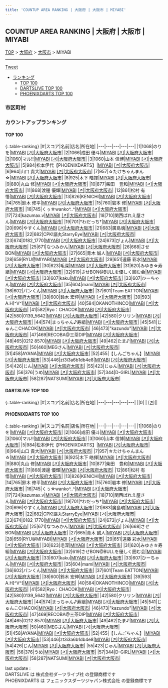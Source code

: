 ```yaml
---
title: 'COUNTUP AREA RANKING | 大阪府 | 大阪市 | MIYABI'
---
```

## COUNTUP AREA RANKING | 大阪府 | 大阪市 | MIYABI

[TOP](/darts/rank/) > [大阪府](/darts/rank/大阪府/) > [大阪市](/darts/rank/大阪府/大阪市/) > MIYABI

___

<a href="https://twitter.com/share?ref_src=twsrc%5Etfw" data-text="COUNTUP AREA RANKING | 大阪府大阪市MIYABI" class="twitter-share-button" data-hashtags="DARTSLIVE,PHOENIXDARTS,darts,ダーツ" data-show-count="false">Tweet</a>

* [ランキング](#カウントアップランキング)
    * [TOP 100](#top-100)
    * [DARTSLIVE TOP 100](#dartslive-top-100)
    * [PHOENIXDARTS TOP 100](#phoenixdarts-top-100)

### 市区町村

<ul>

</ul>

### カウントアップランキング

#### TOP 100



{:.table-ranking}
|#|スコア|名前|店名|所在地|
|---|---|---|---|---|
|1|1068|<span class="rank-name-pd">のりを</span>|<a href="/darts/rank/shops/6511.html">MIYABI</a> <a href="https://vs.phoenixdarts.com/jp/shop/shopDetailInfo/s_6511?s_seq=6511">[↗]</a>|<a href="/darts/rank/大阪府/大阪市">大阪府大阪市</a>|
|2|1066|<span class="rank-name-pd">成田 優斗</span>|<a href="/darts/rank/shops/6511.html">MIYABI</a> <a href="https://vs.phoenixdarts.com/jp/shop/shopDetailInfo/s_6511?s_seq=6511">[↗]</a>|<a href="/darts/rank/大阪府/大阪市">大阪府大阪市</a>|
|3|1060|<span class="rank-name-pd">マル!!</span>|<a href="/darts/rank/shops/6511.html">MIYABI</a> <a href="https://vs.phoenixdarts.com/jp/shop/shopDetailInfo/s_6511?s_seq=6511">[↗]</a>|<a href="/darts/rank/大阪府/大阪市">大阪府大阪市</a>|
|3|1060|<span class="rank-name-pd">山本 信博</span>|<a href="/darts/rank/shops/6511.html">MIYABI</a> <a href="https://vs.phoenixdarts.com/jp/shop/shopDetailInfo/s_6511?s_seq=6511">[↗]</a>|<a href="/darts/rank/大阪府/大阪市">大阪府大阪市</a>|
|5|984|<span class="rank-name-pd">松本伊代【PHOENIXDARTS】</span>|<a href="/darts/rank/shops/6511.html">MIYABI</a> <a href="https://vs.phoenixdarts.com/jp/shop/shopDetailInfo/s_6511?s_seq=6511">[↗]</a>|<a href="/darts/rank/大阪府/大阪市">大阪府大阪市</a>|
|6|964|<span class="rank-name-pd"><span class="pro-icon-pd"></span>山口   貴大</span>|<a href="/darts/rank/shops/6511.html">MIYABI</a> <a href="https://vs.phoenixdarts.com/jp/shop/shopDetailInfo/s_6511?s_seq=6511">[↗]</a>|<a href="/darts/rank/大阪府/大阪市">大阪府大阪市</a>|
|7|957|<span class="rank-name-pd">☆たけちゃんまん☆</span>|<a href="/darts/rank/shops/6511.html">MIYABI</a> <a href="https://vs.phoenixdarts.com/jp/shop/shopDetailInfo/s_6511?s_seq=6511">[↗]</a>|<a href="/darts/rank/大阪府/大阪市">大阪府大阪市</a>|
|8|925|<span class="rank-name-pd">木下 皓揮</span>|<a href="/darts/rank/shops/6511.html">MIYABI</a> <a href="https://vs.phoenixdarts.com/jp/shop/shopDetailInfo/s_6511?s_seq=6511">[↗]</a>|<a href="/darts/rank/大阪府/大阪市">大阪府大阪市</a>|
|9|880|<span class="rank-name-pd"><span class="pro-icon-pd"></span>丸山 修</span>|<a href="/darts/rank/shops/6511.html">MIYABI</a> <a href="https://vs.phoenixdarts.com/jp/shop/shopDetailInfo/s_6511?s_seq=6511">[↗]</a>|<a href="/darts/rank/大阪府/大阪市">大阪府大阪市</a>|
|10|877|<span class="rank-name-pd">柴田　豊和</span>|<a href="/darts/rank/shops/6511.html">MIYABI</a> <a href="https://vs.phoenixdarts.com/jp/shop/shopDetailInfo/s_6511?s_seq=6511">[↗]</a>|<a href="/darts/rank/大阪府/大阪市">大阪府大阪市</a>|
|11|868|<span class="rank-name-pd"><span class="pro-icon-pd"></span>渡邊 優輝</span>|<a href="/darts/rank/shops/6511.html">MIYABI</a> <a href="https://vs.phoenixdarts.com/jp/shop/shopDetailInfo/s_6511?s_seq=6511">[↗]</a>|<a href="/darts/rank/大阪府/大阪市">大阪府大阪市</a>|
|12|861|<span class="rank-name-pd"><span class="pro-icon-pd"></span>松村 有悟</span>|<a href="/darts/rank/shops/6511.html">MIYABI</a> <a href="https://vs.phoenixdarts.com/jp/shop/shopDetailInfo/s_6511?s_seq=6511">[↗]</a>|<a href="/darts/rank/大阪府/大阪市">大阪府大阪市</a>|
|13|826|<span class="rank-name-pd">KENICHI</span>|<a href="/darts/rank/shops/6511.html">MIYABI</a> <a href="https://vs.phoenixdarts.com/jp/shop/shopDetailInfo/s_6511?s_seq=6511">[↗]</a>|<a href="/darts/rank/大阪府/大阪市">大阪府大阪市</a>|
|14|765|<span class="rank-name-pd"><span class="pro-icon-pd"></span>鈴木 修平</span>|<a href="/darts/rank/shops/6511.html">MIYABI</a> <a href="https://vs.phoenixdarts.com/jp/shop/shopDetailInfo/s_6511?s_seq=6511">[↗]</a>|<a href="/darts/rank/大阪府/大阪市">大阪府大阪市</a>|
|15|760|<span class="rank-name-pd"><span class="pro-icon-pd"></span>岩本 修</span>|<a href="/darts/rank/shops/6511.html">MIYABI</a> <a href="https://vs.phoenixdarts.com/jp/shop/shopDetailInfo/s_6511?s_seq=6511">[↗]</a>|<a href="/darts/rank/大阪府/大阪市">大阪府大阪市</a>|
|16|745|<span class="rank-name-pd">くぅ☆wanko^..^</span>|<a href="/darts/rank/shops/6511.html">MIYABI</a> <a href="https://vs.phoenixdarts.com/jp/shop/shopDetailInfo/s_6511?s_seq=6511">[↗]</a>|<a href="/darts/rank/大阪府/大阪市">大阪府大阪市</a>|
|17|724|<span class="rank-name-pd">kazumax.v</span>|<a href="/darts/rank/shops/6511.html">MIYABI</a> <a href="https://vs.phoenixdarts.com/jp/shop/shopDetailInfo/s_6511?s_seq=6511">[↗]</a>|<a href="/darts/rank/大阪府/大阪市">大阪府大阪市</a>|
|18|710|<span class="rank-name-pd">関西ばれえ屋さん</span>|<a href="/darts/rank/shops/6511.html">MIYABI</a> <a href="https://vs.phoenixdarts.com/jp/shop/shopDetailInfo/s_6511?s_seq=6511">[↗]</a>|<a href="/darts/rank/大阪府/大阪市">大阪府大阪市</a>|
|19|701|<span class="rank-name-pd">†わだっち†</span>|<a href="/darts/rank/shops/6511.html">MIYABI</a> <a href="https://vs.phoenixdarts.com/jp/shop/shopDetailInfo/s_6511?s_seq=6511">[↗]</a>|<a href="/darts/rank/大阪府/大阪市">大阪府大阪市</a>|
|20|696|<span class="rank-name-pd">やすくん</span>|<a href="/darts/rank/shops/6511.html">MIYABI</a> <a href="https://vs.phoenixdarts.com/jp/shop/shopDetailInfo/s_6511?s_seq=6511">[↗]</a>|<a href="/darts/rank/大阪府/大阪市">大阪府大阪市</a>|
|21|683|<span class="rank-name-pd">廣島魂</span>|<a href="/darts/rank/shops/6511.html">MIYABI</a> <a href="https://vs.phoenixdarts.com/jp/shop/shopDetailInfo/s_6511?s_seq=6511">[↗]</a>|<a href="/darts/rank/大阪府/大阪市">大阪府大阪市</a>|
|22|682|<span class="rank-name-pd">CPK!謳丸StarryEye</span>|<a href="/darts/rank/shops/6511.html">MIYABI</a> <a href="https://vs.phoenixdarts.com/jp/shop/shopDetailInfo/s_6511?s_seq=6511">[↗]</a>|<a href="/darts/rank/大阪府/大阪市">大阪府大阪市</a>|
|23|674|<span class="rank-name-pd">0182_1770</span>|<a href="/darts/rank/shops/6511.html">MIYABI</a> <a href="https://vs.phoenixdarts.com/jp/shop/shopDetailInfo/s_6511?s_seq=6511">[↗]</a>|<a href="/darts/rank/大阪府/大阪市">大阪府大阪市</a>|
|24|673|<span class="rank-name-pd">ぴょん</span>|<a href="/darts/rank/shops/6511.html">MIYABI</a> <a href="https://vs.phoenixdarts.com/jp/shop/shopDetailInfo/s_6511?s_seq=6511">[↗]</a>|<a href="/darts/rank/大阪府/大阪市">大阪府大阪市</a>|
|25|671|<span class="rank-name-pd">なつみかん</span>|<a href="/darts/rank/shops/6511.html">MIYABI</a> <a href="https://vs.phoenixdarts.com/jp/shop/shopDetailInfo/s_6511?s_seq=6511">[↗]</a>|<a href="/darts/rank/大阪府/大阪市">大阪府大阪市</a>|
|26|668|<span class="rank-name-pd">させBON</span>|<a href="/darts/rank/shops/6511.html">MIYABI</a> <a href="https://vs.phoenixdarts.com/jp/shop/shopDetailInfo/s_6511?s_seq=6511">[↗]</a>|<a href="/darts/rank/大阪府/大阪市">大阪府大阪市</a>|
|27|665|<span class="rank-name-pd"><span class="pro-icon-pd"></span>青木 誠人</span>|<a href="/darts/rank/shops/6511.html">MIYABI</a> <a href="https://vs.phoenixdarts.com/jp/shop/shopDetailInfo/s_6511?s_seq=6511">[↗]</a>|<a href="/darts/rank/大阪府/大阪市">大阪府大阪市</a>|
|28|659|<span class="rank-name-pd">RYU@MIYABI</span>|<a href="/darts/rank/shops/6511.html">MIYABI</a> <a href="https://vs.phoenixdarts.com/jp/shop/shopDetailInfo/s_6511?s_seq=6511">[↗]</a>|<a href="/darts/rank/大阪府/大阪市">大阪府大阪市</a>|
|29|651|<span class="rank-name-pd"><span class="pro-icon-pd"></span>遠藤 彩水</span>|<a href="/darts/rank/shops/6511.html">MIYABI</a> <a href="https://vs.phoenixdarts.com/jp/shop/shopDetailInfo/s_6511?s_seq=6511">[↗]</a>|<a href="/darts/rank/大阪府/大阪市">大阪府大阪市</a>|
|30|623|<span class="rank-name-pd">毛深</span>|<a href="/darts/rank/shops/6511.html">MIYABI</a> <a href="https://vs.phoenixdarts.com/jp/shop/shopDetailInfo/s_6511?s_seq=6511">[↗]</a>|<a href="/darts/rank/大阪府/大阪市">大阪府大阪市</a>|
|31|620|<span class="rank-name-pd">みゆき☆寿組</span>|<a href="/darts/rank/shops/6511.html">MIYABI</a> <a href="https://vs.phoenixdarts.com/jp/shop/shopDetailInfo/s_6511?s_seq=6511">[↗]</a>|<a href="/darts/rank/大阪府/大阪市">大阪府大阪市</a>|
|32|619|<span class="rank-name-pd">させBON@BULLを優しく囲む会</span>|<a href="/darts/rank/shops/6511.html">MIYABI</a> <a href="https://vs.phoenixdarts.com/jp/shop/shopDetailInfo/s_6511?s_seq=6511">[↗]</a>|<a href="/darts/rank/大阪府/大阪市">大阪府大阪市</a>|
|33|607|<span class="rank-name-pd">kaku</span>|<a href="/darts/rank/shops/6511.html">MIYABI</a> <a href="https://vs.phoenixdarts.com/jp/shop/shopDetailInfo/s_6511?s_seq=6511">[↗]</a>|<a href="/darts/rank/大阪府/大阪市">大阪府大阪市</a>|
|33|607|<span class="rank-name-pd">ひーちゃん</span>|<a href="/darts/rank/shops/6511.html">MIYABI</a> <a href="https://vs.phoenixdarts.com/jp/shop/shopDetailInfo/s_6511?s_seq=6511">[↗]</a>|<a href="/darts/rank/大阪府/大阪市">大阪府大阪市</a>|
|35|604|<span class="rank-name-pd">mami</span>|<a href="/darts/rank/shops/6511.html">MIYABI</a> <a href="https://vs.phoenixdarts.com/jp/shop/shopDetailInfo/s_6511?s_seq=6511">[↗]</a>|<a href="/darts/rank/大阪府/大阪市">大阪府大阪市</a>|
|36|602|<span class="rank-name-pd">パンくん</span>|<a href="/darts/rank/shops/6511.html">MIYABI</a> <a href="https://vs.phoenixdarts.com/jp/shop/shopDetailInfo/s_6511?s_seq=6511">[↗]</a>|<a href="/darts/rank/大阪府/大阪市">大阪府大阪市</a>|
|37|601|<span class="rank-name-pd">Team EATTON</span>|<a href="/darts/rank/shops/6511.html">MIYABI</a> <a href="https://vs.phoenixdarts.com/jp/shop/shopDetailInfo/s_6511?s_seq=6511">[↗]</a>|<a href="/darts/rank/大阪府/大阪市">大阪府大阪市</a>|
|38|600|<span class="rank-name-pd"><span class="pro-icon-pd"></span>鈴木 宏伸</span>|<a href="/darts/rank/shops/6511.html">MIYABI</a> <a href="https://vs.phoenixdarts.com/jp/shop/shopDetailInfo/s_6511?s_seq=6511">[↗]</a>|<a href="/darts/rank/大阪府/大阪市">大阪府大阪市</a>|
|39|593|<span class="rank-name-pd"> A.H[^V^]</span>|<a href="/darts/rank/shops/6511.html">MIYABI</a> <a href="https://vs.phoenixdarts.com/jp/shop/shopDetailInfo/s_6511?s_seq=6511">[↗]</a>|<a href="/darts/rank/大阪府/大阪市">大阪府大阪市</a>|
|40|584|<span class="rank-name-pd">OKANOTHINCO</span>|<a href="/darts/rank/shops/6511.html">MIYABI</a> <a href="https://vs.phoenixdarts.com/jp/shop/shopDetailInfo/s_6511?s_seq=6511">[↗]</a>|<a href="/darts/rank/大阪府/大阪市">大阪府大阪市</a>|
|41|582|<span class="rank-name-pd">Ryo：CHACOK</span>|<a href="/darts/rank/shops/6511.html">MIYABI</a> <a href="https://vs.phoenixdarts.com/jp/shop/shopDetailInfo/s_6511?s_seq=6511">[↗]</a>|<a href="/darts/rank/大阪府/大阪市">大阪府大阪市</a>|
|42|580|<span class="rank-name-pd">0139_5642</span>|<a href="/darts/rank/shops/6511.html">MIYABI</a> <a href="https://vs.phoenixdarts.com/jp/shop/shopDetailInfo/s_6511?s_seq=6511">[↗]</a>|<a href="/darts/rank/大阪府/大阪市">大阪府大阪市</a>|
|42|580|<span class="rank-name-pd">クリリン</span>|<a href="/darts/rank/shops/6511.html">MIYABI</a> <a href="https://vs.phoenixdarts.com/jp/shop/shopDetailInfo/s_6511?s_seq=6511">[↗]</a>|<a href="/darts/rank/大阪府/大阪市">大阪府大阪市</a>|
|44|574|<span class="rank-name-pd">まっちゃん♪寿組</span>|<a href="/darts/rank/shops/6511.html">MIYABI</a> <a href="https://vs.phoenixdarts.com/jp/shop/shopDetailInfo/s_6511?s_seq=6511">[↗]</a>|<a href="/darts/rank/大阪府/大阪市">大阪府大阪市</a>|
|45|541|<span class="rank-name-pd">じゅんこCHACOK</span>|<a href="/darts/rank/shops/6511.html">MIYABI</a> <a href="https://vs.phoenixdarts.com/jp/shop/shopDetailInfo/s_6511?s_seq=6511">[↗]</a>|<a href="/darts/rank/大阪府/大阪市">大阪府大阪市</a>|
|46|473|<span class="rank-name-pd">&quot;kazundo&quot;</span>|<a href="/darts/rank/shops/6511.html">MIYABI</a> <a href="https://vs.phoenixdarts.com/jp/shop/shopDetailInfo/s_6511?s_seq=6511">[↗]</a>|<a href="/darts/rank/大阪府/大阪市">大阪府大阪市</a>|
|47|469|<span class="rank-name-pd">RECOBA@三茶DIP</span>|<a href="/darts/rank/shops/6511.html">MIYABI</a> <a href="https://vs.phoenixdarts.com/jp/shop/shopDetailInfo/s_6511?s_seq=6511">[↗]</a>|<a href="/darts/rank/大阪府/大阪市">大阪府大阪市</a>|
|48|465|<span class="rank-name-pd">0212 8570</span>|<a href="/darts/rank/shops/6511.html">MIYABI</a> <a href="https://vs.phoenixdarts.com/jp/shop/shopDetailInfo/s_6511?s_seq=6511">[↗]</a>|<a href="/darts/rank/大阪府/大阪市">大阪府大阪市</a>|
|49|462|<span class="rank-name-pd">たま♪</span>|<a href="/darts/rank/shops/6511.html">MIYABI</a> <a href="https://vs.phoenixdarts.com/jp/shop/shopDetailInfo/s_6511?s_seq=6511">[↗]</a>|<a href="/darts/rank/大阪府/大阪市">大阪府大阪市</a>|
|50|460|<span class="rank-name-pd">MEGさん</span>|<a href="/darts/rank/shops/6511.html">MIYABI</a> <a href="https://vs.phoenixdarts.com/jp/shop/shopDetailInfo/s_6511?s_seq=6511">[↗]</a>|<a href="/darts/rank/大阪府/大阪市">大阪府大阪市</a>|
|51|458|<span class="rank-name-pd">AYANA</span>|<a href="/darts/rank/shops/6511.html">MIYABI</a> <a href="https://vs.phoenixdarts.com/jp/shop/shopDetailInfo/s_6511?s_seq=6511">[↗]</a>|<a href="/darts/rank/大阪府/大阪市">大阪府大阪市</a>|
|52|455|<span class="rank-name-pd">【しんごちゃん】</span>|<a href="/darts/rank/shops/6511.html">MIYABI</a> <a href="https://vs.phoenixdarts.com/jp/shop/shopDetailInfo/s_6511?s_seq=6511">[↗]</a>|<a href="/darts/rank/大阪府/大阪市">大阪府大阪市</a>|
|53|446|<span class="rank-name-pd">zt3i3a6b1db4e8</span>|<a href="/darts/rank/shops/6511.html">MIYABI</a> <a href="https://vs.phoenixdarts.com/jp/shop/shopDetailInfo/s_6511?s_seq=6511">[↗]</a>|<a href="/darts/rank/大阪府/大阪市">大阪府大阪市</a>|
|54|426|<span class="rank-name-pd">じん</span>|<a href="/darts/rank/shops/6511.html">MIYABI</a> <a href="https://vs.phoenixdarts.com/jp/shop/shopDetailInfo/s_6511?s_seq=6511">[↗]</a>|<a href="/darts/rank/大阪府/大阪市">大阪府大阪市</a>|
|55|423|<span class="rank-name-pd">じゅん</span>|<a href="/darts/rank/shops/6511.html">MIYABI</a> <a href="https://vs.phoenixdarts.com/jp/shop/shopDetailInfo/s_6511?s_seq=6511">[↗]</a>|<a href="/darts/rank/大阪府/大阪市">大阪府大阪市</a>|
|56|376|<span class="rank-name-pd">うめ</span>|<a href="/darts/rank/shops/6511.html">MIYABI</a> <a href="https://vs.phoenixdarts.com/jp/shop/shopDetailInfo/s_6511?s_seq=6511">[↗]</a>|<a href="/darts/rank/大阪府/大阪市">大阪府大阪市</a>|
|57|344|<span class="rank-name-pd">D-GIRL</span>|<a href="/darts/rank/shops/6511.html">MIYABI</a> <a href="https://vs.phoenixdarts.com/jp/shop/shopDetailInfo/s_6511?s_seq=6511">[↗]</a>|<a href="/darts/rank/大阪府/大阪市">大阪府大阪市</a>|
|58|287|<span class="rank-name-pd">NATSUMI</span>|<a href="/darts/rank/shops/6511.html">MIYABI</a> <a href="https://vs.phoenixdarts.com/jp/shop/shopDetailInfo/s_6511?s_seq=6511">[↗]</a>|<a href="/darts/rank/大阪府/大阪市">大阪府大阪市</a>|


#### DARTSLIVE TOP 100



{:.table-ranking}
|#|スコア|名前|店名|所在地|
|---|---|---|---|---|
||0|<span class="rank-name-dl"> </span>|<a href="/darts/rank/shops/.html"></a> <a href="">[↗]</a>|<a href="/darts/rank//"></a>|


#### PHOENIXDARTS TOP 100



{:.table-ranking}
|#|スコア|名前|店名|所在地|
|---|---|---|---|---|
|1|1068|<span class="rank-name-pd">のりを</span>|<a href="/darts/rank/shops/6511.html">MIYABI</a> <a href="https://vs.phoenixdarts.com/jp/shop/shopDetailInfo/s_6511?s_seq=6511">[↗]</a>|<a href="/darts/rank/大阪府/大阪市">大阪府大阪市</a>|
|2|1066|<span class="rank-name-pd">成田 優斗</span>|<a href="/darts/rank/shops/6511.html">MIYABI</a> <a href="https://vs.phoenixdarts.com/jp/shop/shopDetailInfo/s_6511?s_seq=6511">[↗]</a>|<a href="/darts/rank/大阪府/大阪市">大阪府大阪市</a>|
|3|1060|<span class="rank-name-pd">マル!!</span>|<a href="/darts/rank/shops/6511.html">MIYABI</a> <a href="https://vs.phoenixdarts.com/jp/shop/shopDetailInfo/s_6511?s_seq=6511">[↗]</a>|<a href="/darts/rank/大阪府/大阪市">大阪府大阪市</a>|
|3|1060|<span class="rank-name-pd">山本 信博</span>|<a href="/darts/rank/shops/6511.html">MIYABI</a> <a href="https://vs.phoenixdarts.com/jp/shop/shopDetailInfo/s_6511?s_seq=6511">[↗]</a>|<a href="/darts/rank/大阪府/大阪市">大阪府大阪市</a>|
|5|984|<span class="rank-name-pd">松本伊代【PHOENIXDARTS】</span>|<a href="/darts/rank/shops/6511.html">MIYABI</a> <a href="https://vs.phoenixdarts.com/jp/shop/shopDetailInfo/s_6511?s_seq=6511">[↗]</a>|<a href="/darts/rank/大阪府/大阪市">大阪府大阪市</a>|
|6|964|<span class="rank-name-pd"><span class="pro-icon-pd"></span>山口   貴大</span>|<a href="/darts/rank/shops/6511.html">MIYABI</a> <a href="https://vs.phoenixdarts.com/jp/shop/shopDetailInfo/s_6511?s_seq=6511">[↗]</a>|<a href="/darts/rank/大阪府/大阪市">大阪府大阪市</a>|
|7|957|<span class="rank-name-pd">☆たけちゃんまん☆</span>|<a href="/darts/rank/shops/6511.html">MIYABI</a> <a href="https://vs.phoenixdarts.com/jp/shop/shopDetailInfo/s_6511?s_seq=6511">[↗]</a>|<a href="/darts/rank/大阪府/大阪市">大阪府大阪市</a>|
|8|925|<span class="rank-name-pd">木下 皓揮</span>|<a href="/darts/rank/shops/6511.html">MIYABI</a> <a href="https://vs.phoenixdarts.com/jp/shop/shopDetailInfo/s_6511?s_seq=6511">[↗]</a>|<a href="/darts/rank/大阪府/大阪市">大阪府大阪市</a>|
|9|880|<span class="rank-name-pd"><span class="pro-icon-pd"></span>丸山 修</span>|<a href="/darts/rank/shops/6511.html">MIYABI</a> <a href="https://vs.phoenixdarts.com/jp/shop/shopDetailInfo/s_6511?s_seq=6511">[↗]</a>|<a href="/darts/rank/大阪府/大阪市">大阪府大阪市</a>|
|10|877|<span class="rank-name-pd">柴田　豊和</span>|<a href="/darts/rank/shops/6511.html">MIYABI</a> <a href="https://vs.phoenixdarts.com/jp/shop/shopDetailInfo/s_6511?s_seq=6511">[↗]</a>|<a href="/darts/rank/大阪府/大阪市">大阪府大阪市</a>|
|11|868|<span class="rank-name-pd"><span class="pro-icon-pd"></span>渡邊 優輝</span>|<a href="/darts/rank/shops/6511.html">MIYABI</a> <a href="https://vs.phoenixdarts.com/jp/shop/shopDetailInfo/s_6511?s_seq=6511">[↗]</a>|<a href="/darts/rank/大阪府/大阪市">大阪府大阪市</a>|
|12|861|<span class="rank-name-pd"><span class="pro-icon-pd"></span>松村 有悟</span>|<a href="/darts/rank/shops/6511.html">MIYABI</a> <a href="https://vs.phoenixdarts.com/jp/shop/shopDetailInfo/s_6511?s_seq=6511">[↗]</a>|<a href="/darts/rank/大阪府/大阪市">大阪府大阪市</a>|
|13|826|<span class="rank-name-pd">KENICHI</span>|<a href="/darts/rank/shops/6511.html">MIYABI</a> <a href="https://vs.phoenixdarts.com/jp/shop/shopDetailInfo/s_6511?s_seq=6511">[↗]</a>|<a href="/darts/rank/大阪府/大阪市">大阪府大阪市</a>|
|14|765|<span class="rank-name-pd"><span class="pro-icon-pd"></span>鈴木 修平</span>|<a href="/darts/rank/shops/6511.html">MIYABI</a> <a href="https://vs.phoenixdarts.com/jp/shop/shopDetailInfo/s_6511?s_seq=6511">[↗]</a>|<a href="/darts/rank/大阪府/大阪市">大阪府大阪市</a>|
|15|760|<span class="rank-name-pd"><span class="pro-icon-pd"></span>岩本 修</span>|<a href="/darts/rank/shops/6511.html">MIYABI</a> <a href="https://vs.phoenixdarts.com/jp/shop/shopDetailInfo/s_6511?s_seq=6511">[↗]</a>|<a href="/darts/rank/大阪府/大阪市">大阪府大阪市</a>|
|16|745|<span class="rank-name-pd">くぅ☆wanko^..^</span>|<a href="/darts/rank/shops/6511.html">MIYABI</a> <a href="https://vs.phoenixdarts.com/jp/shop/shopDetailInfo/s_6511?s_seq=6511">[↗]</a>|<a href="/darts/rank/大阪府/大阪市">大阪府大阪市</a>|
|17|724|<span class="rank-name-pd">kazumax.v</span>|<a href="/darts/rank/shops/6511.html">MIYABI</a> <a href="https://vs.phoenixdarts.com/jp/shop/shopDetailInfo/s_6511?s_seq=6511">[↗]</a>|<a href="/darts/rank/大阪府/大阪市">大阪府大阪市</a>|
|18|710|<span class="rank-name-pd">関西ばれえ屋さん</span>|<a href="/darts/rank/shops/6511.html">MIYABI</a> <a href="https://vs.phoenixdarts.com/jp/shop/shopDetailInfo/s_6511?s_seq=6511">[↗]</a>|<a href="/darts/rank/大阪府/大阪市">大阪府大阪市</a>|
|19|701|<span class="rank-name-pd">†わだっち†</span>|<a href="/darts/rank/shops/6511.html">MIYABI</a> <a href="https://vs.phoenixdarts.com/jp/shop/shopDetailInfo/s_6511?s_seq=6511">[↗]</a>|<a href="/darts/rank/大阪府/大阪市">大阪府大阪市</a>|
|20|696|<span class="rank-name-pd">やすくん</span>|<a href="/darts/rank/shops/6511.html">MIYABI</a> <a href="https://vs.phoenixdarts.com/jp/shop/shopDetailInfo/s_6511?s_seq=6511">[↗]</a>|<a href="/darts/rank/大阪府/大阪市">大阪府大阪市</a>|
|21|683|<span class="rank-name-pd">廣島魂</span>|<a href="/darts/rank/shops/6511.html">MIYABI</a> <a href="https://vs.phoenixdarts.com/jp/shop/shopDetailInfo/s_6511?s_seq=6511">[↗]</a>|<a href="/darts/rank/大阪府/大阪市">大阪府大阪市</a>|
|22|682|<span class="rank-name-pd">CPK!謳丸StarryEye</span>|<a href="/darts/rank/shops/6511.html">MIYABI</a> <a href="https://vs.phoenixdarts.com/jp/shop/shopDetailInfo/s_6511?s_seq=6511">[↗]</a>|<a href="/darts/rank/大阪府/大阪市">大阪府大阪市</a>|
|23|674|<span class="rank-name-pd">0182_1770</span>|<a href="/darts/rank/shops/6511.html">MIYABI</a> <a href="https://vs.phoenixdarts.com/jp/shop/shopDetailInfo/s_6511?s_seq=6511">[↗]</a>|<a href="/darts/rank/大阪府/大阪市">大阪府大阪市</a>|
|24|673|<span class="rank-name-pd">ぴょん</span>|<a href="/darts/rank/shops/6511.html">MIYABI</a> <a href="https://vs.phoenixdarts.com/jp/shop/shopDetailInfo/s_6511?s_seq=6511">[↗]</a>|<a href="/darts/rank/大阪府/大阪市">大阪府大阪市</a>|
|25|671|<span class="rank-name-pd">なつみかん</span>|<a href="/darts/rank/shops/6511.html">MIYABI</a> <a href="https://vs.phoenixdarts.com/jp/shop/shopDetailInfo/s_6511?s_seq=6511">[↗]</a>|<a href="/darts/rank/大阪府/大阪市">大阪府大阪市</a>|
|26|668|<span class="rank-name-pd">させBON</span>|<a href="/darts/rank/shops/6511.html">MIYABI</a> <a href="https://vs.phoenixdarts.com/jp/shop/shopDetailInfo/s_6511?s_seq=6511">[↗]</a>|<a href="/darts/rank/大阪府/大阪市">大阪府大阪市</a>|
|27|665|<span class="rank-name-pd"><span class="pro-icon-pd"></span>青木 誠人</span>|<a href="/darts/rank/shops/6511.html">MIYABI</a> <a href="https://vs.phoenixdarts.com/jp/shop/shopDetailInfo/s_6511?s_seq=6511">[↗]</a>|<a href="/darts/rank/大阪府/大阪市">大阪府大阪市</a>|
|28|659|<span class="rank-name-pd">RYU@MIYABI</span>|<a href="/darts/rank/shops/6511.html">MIYABI</a> <a href="https://vs.phoenixdarts.com/jp/shop/shopDetailInfo/s_6511?s_seq=6511">[↗]</a>|<a href="/darts/rank/大阪府/大阪市">大阪府大阪市</a>|
|29|651|<span class="rank-name-pd"><span class="pro-icon-pd"></span>遠藤 彩水</span>|<a href="/darts/rank/shops/6511.html">MIYABI</a> <a href="https://vs.phoenixdarts.com/jp/shop/shopDetailInfo/s_6511?s_seq=6511">[↗]</a>|<a href="/darts/rank/大阪府/大阪市">大阪府大阪市</a>|
|30|623|<span class="rank-name-pd">毛深</span>|<a href="/darts/rank/shops/6511.html">MIYABI</a> <a href="https://vs.phoenixdarts.com/jp/shop/shopDetailInfo/s_6511?s_seq=6511">[↗]</a>|<a href="/darts/rank/大阪府/大阪市">大阪府大阪市</a>|
|31|620|<span class="rank-name-pd">みゆき☆寿組</span>|<a href="/darts/rank/shops/6511.html">MIYABI</a> <a href="https://vs.phoenixdarts.com/jp/shop/shopDetailInfo/s_6511?s_seq=6511">[↗]</a>|<a href="/darts/rank/大阪府/大阪市">大阪府大阪市</a>|
|32|619|<span class="rank-name-pd">させBON@BULLを優しく囲む会</span>|<a href="/darts/rank/shops/6511.html">MIYABI</a> <a href="https://vs.phoenixdarts.com/jp/shop/shopDetailInfo/s_6511?s_seq=6511">[↗]</a>|<a href="/darts/rank/大阪府/大阪市">大阪府大阪市</a>|
|33|607|<span class="rank-name-pd">kaku</span>|<a href="/darts/rank/shops/6511.html">MIYABI</a> <a href="https://vs.phoenixdarts.com/jp/shop/shopDetailInfo/s_6511?s_seq=6511">[↗]</a>|<a href="/darts/rank/大阪府/大阪市">大阪府大阪市</a>|
|33|607|<span class="rank-name-pd">ひーちゃん</span>|<a href="/darts/rank/shops/6511.html">MIYABI</a> <a href="https://vs.phoenixdarts.com/jp/shop/shopDetailInfo/s_6511?s_seq=6511">[↗]</a>|<a href="/darts/rank/大阪府/大阪市">大阪府大阪市</a>|
|35|604|<span class="rank-name-pd">mami</span>|<a href="/darts/rank/shops/6511.html">MIYABI</a> <a href="https://vs.phoenixdarts.com/jp/shop/shopDetailInfo/s_6511?s_seq=6511">[↗]</a>|<a href="/darts/rank/大阪府/大阪市">大阪府大阪市</a>|
|36|602|<span class="rank-name-pd">パンくん</span>|<a href="/darts/rank/shops/6511.html">MIYABI</a> <a href="https://vs.phoenixdarts.com/jp/shop/shopDetailInfo/s_6511?s_seq=6511">[↗]</a>|<a href="/darts/rank/大阪府/大阪市">大阪府大阪市</a>|
|37|601|<span class="rank-name-pd">Team EATTON</span>|<a href="/darts/rank/shops/6511.html">MIYABI</a> <a href="https://vs.phoenixdarts.com/jp/shop/shopDetailInfo/s_6511?s_seq=6511">[↗]</a>|<a href="/darts/rank/大阪府/大阪市">大阪府大阪市</a>|
|38|600|<span class="rank-name-pd"><span class="pro-icon-pd"></span>鈴木 宏伸</span>|<a href="/darts/rank/shops/6511.html">MIYABI</a> <a href="https://vs.phoenixdarts.com/jp/shop/shopDetailInfo/s_6511?s_seq=6511">[↗]</a>|<a href="/darts/rank/大阪府/大阪市">大阪府大阪市</a>|
|39|593|<span class="rank-name-pd"> A.H[^V^]</span>|<a href="/darts/rank/shops/6511.html">MIYABI</a> <a href="https://vs.phoenixdarts.com/jp/shop/shopDetailInfo/s_6511?s_seq=6511">[↗]</a>|<a href="/darts/rank/大阪府/大阪市">大阪府大阪市</a>|
|40|584|<span class="rank-name-pd">OKANOTHINCO</span>|<a href="/darts/rank/shops/6511.html">MIYABI</a> <a href="https://vs.phoenixdarts.com/jp/shop/shopDetailInfo/s_6511?s_seq=6511">[↗]</a>|<a href="/darts/rank/大阪府/大阪市">大阪府大阪市</a>|
|41|582|<span class="rank-name-pd">Ryo：CHACOK</span>|<a href="/darts/rank/shops/6511.html">MIYABI</a> <a href="https://vs.phoenixdarts.com/jp/shop/shopDetailInfo/s_6511?s_seq=6511">[↗]</a>|<a href="/darts/rank/大阪府/大阪市">大阪府大阪市</a>|
|42|580|<span class="rank-name-pd">0139_5642</span>|<a href="/darts/rank/shops/6511.html">MIYABI</a> <a href="https://vs.phoenixdarts.com/jp/shop/shopDetailInfo/s_6511?s_seq=6511">[↗]</a>|<a href="/darts/rank/大阪府/大阪市">大阪府大阪市</a>|
|42|580|<span class="rank-name-pd">クリリン</span>|<a href="/darts/rank/shops/6511.html">MIYABI</a> <a href="https://vs.phoenixdarts.com/jp/shop/shopDetailInfo/s_6511?s_seq=6511">[↗]</a>|<a href="/darts/rank/大阪府/大阪市">大阪府大阪市</a>|
|44|574|<span class="rank-name-pd">まっちゃん♪寿組</span>|<a href="/darts/rank/shops/6511.html">MIYABI</a> <a href="https://vs.phoenixdarts.com/jp/shop/shopDetailInfo/s_6511?s_seq=6511">[↗]</a>|<a href="/darts/rank/大阪府/大阪市">大阪府大阪市</a>|
|45|541|<span class="rank-name-pd">じゅんこCHACOK</span>|<a href="/darts/rank/shops/6511.html">MIYABI</a> <a href="https://vs.phoenixdarts.com/jp/shop/shopDetailInfo/s_6511?s_seq=6511">[↗]</a>|<a href="/darts/rank/大阪府/大阪市">大阪府大阪市</a>|
|46|473|<span class="rank-name-pd">&quot;kazundo&quot;</span>|<a href="/darts/rank/shops/6511.html">MIYABI</a> <a href="https://vs.phoenixdarts.com/jp/shop/shopDetailInfo/s_6511?s_seq=6511">[↗]</a>|<a href="/darts/rank/大阪府/大阪市">大阪府大阪市</a>|
|47|469|<span class="rank-name-pd">RECOBA@三茶DIP</span>|<a href="/darts/rank/shops/6511.html">MIYABI</a> <a href="https://vs.phoenixdarts.com/jp/shop/shopDetailInfo/s_6511?s_seq=6511">[↗]</a>|<a href="/darts/rank/大阪府/大阪市">大阪府大阪市</a>|
|48|465|<span class="rank-name-pd">0212 8570</span>|<a href="/darts/rank/shops/6511.html">MIYABI</a> <a href="https://vs.phoenixdarts.com/jp/shop/shopDetailInfo/s_6511?s_seq=6511">[↗]</a>|<a href="/darts/rank/大阪府/大阪市">大阪府大阪市</a>|
|49|462|<span class="rank-name-pd">たま♪</span>|<a href="/darts/rank/shops/6511.html">MIYABI</a> <a href="https://vs.phoenixdarts.com/jp/shop/shopDetailInfo/s_6511?s_seq=6511">[↗]</a>|<a href="/darts/rank/大阪府/大阪市">大阪府大阪市</a>|
|50|460|<span class="rank-name-pd">MEGさん</span>|<a href="/darts/rank/shops/6511.html">MIYABI</a> <a href="https://vs.phoenixdarts.com/jp/shop/shopDetailInfo/s_6511?s_seq=6511">[↗]</a>|<a href="/darts/rank/大阪府/大阪市">大阪府大阪市</a>|
|51|458|<span class="rank-name-pd">AYANA</span>|<a href="/darts/rank/shops/6511.html">MIYABI</a> <a href="https://vs.phoenixdarts.com/jp/shop/shopDetailInfo/s_6511?s_seq=6511">[↗]</a>|<a href="/darts/rank/大阪府/大阪市">大阪府大阪市</a>|
|52|455|<span class="rank-name-pd">【しんごちゃん】</span>|<a href="/darts/rank/shops/6511.html">MIYABI</a> <a href="https://vs.phoenixdarts.com/jp/shop/shopDetailInfo/s_6511?s_seq=6511">[↗]</a>|<a href="/darts/rank/大阪府/大阪市">大阪府大阪市</a>|
|53|446|<span class="rank-name-pd">zt3i3a6b1db4e8</span>|<a href="/darts/rank/shops/6511.html">MIYABI</a> <a href="https://vs.phoenixdarts.com/jp/shop/shopDetailInfo/s_6511?s_seq=6511">[↗]</a>|<a href="/darts/rank/大阪府/大阪市">大阪府大阪市</a>|
|54|426|<span class="rank-name-pd">じん</span>|<a href="/darts/rank/shops/6511.html">MIYABI</a> <a href="https://vs.phoenixdarts.com/jp/shop/shopDetailInfo/s_6511?s_seq=6511">[↗]</a>|<a href="/darts/rank/大阪府/大阪市">大阪府大阪市</a>|
|55|423|<span class="rank-name-pd">じゅん</span>|<a href="/darts/rank/shops/6511.html">MIYABI</a> <a href="https://vs.phoenixdarts.com/jp/shop/shopDetailInfo/s_6511?s_seq=6511">[↗]</a>|<a href="/darts/rank/大阪府/大阪市">大阪府大阪市</a>|
|56|376|<span class="rank-name-pd">うめ</span>|<a href="/darts/rank/shops/6511.html">MIYABI</a> <a href="https://vs.phoenixdarts.com/jp/shop/shopDetailInfo/s_6511?s_seq=6511">[↗]</a>|<a href="/darts/rank/大阪府/大阪市">大阪府大阪市</a>|
|57|344|<span class="rank-name-pd">D-GIRL</span>|<a href="/darts/rank/shops/6511.html">MIYABI</a> <a href="https://vs.phoenixdarts.com/jp/shop/shopDetailInfo/s_6511?s_seq=6511">[↗]</a>|<a href="/darts/rank/大阪府/大阪市">大阪府大阪市</a>|
|58|287|<span class="rank-name-pd">NATSUMI</span>|<a href="/darts/rank/shops/6511.html">MIYABI</a> <a href="https://vs.phoenixdarts.com/jp/shop/shopDetailInfo/s_6511?s_seq=6511">[↗]</a>|<a href="/darts/rank/大阪府/大阪市">大阪府大阪市</a>|


<div class="footer border-top border-gray-light mt-5 pt-3 text-right text-gray">
    last update : <span style="font-weight: italic" id="foot_last_modified"></span><br />
    DARTSLIVE は 株式会社ダーツライブ社 の登録商標です<br />
    PHOENIXDARTS は フェニックスダーツジャパン株式会社 の登録商標です<br />
</div>

<script src="https://cdnjs.cloudflare.com/ajax/libs/jquery.tablesorter/2.31.3/js/jquery.tablesorter.min.js" integrity="sha512-qzgd5cYSZcosqpzpn7zF2ZId8f/8CHmFKZ8j7mU4OUXTNRd5g+ZHBPsgKEwoqxCtdQvExE5LprwwPAgoicguNg==" crossorigin="anonymous" referrerpolicy="no-referrer"></script>
<link rel="stylesheet" href="https://cdnjs.cloudflare.com/ajax/libs/jquery.tablesorter/2.31.3/css/theme.default.min.css" integrity="sha512-wghhOJkjQX0Lh3NSWvNKeZ0ZpNn+SPVXX1Qyc9OCaogADktxrBiBdKGDoqVUOyhStvMBmJQ8ZdMHiR3wuEq8+w==" crossorigin="anonymous" referrerpolicy="no-referrer" />
<script>
$(function() {
    $(".table-ranking").tablesorter({sortList:[[0, 0]]});
    $("#foot_last_modified").text(formatDate(new Date(document.lastModified), 'yyyy-MM-dd HH:mm:ss'));
});
</script>

<script async src="https://platform.twitter.com/widgets.js" charset="utf-8"></script>